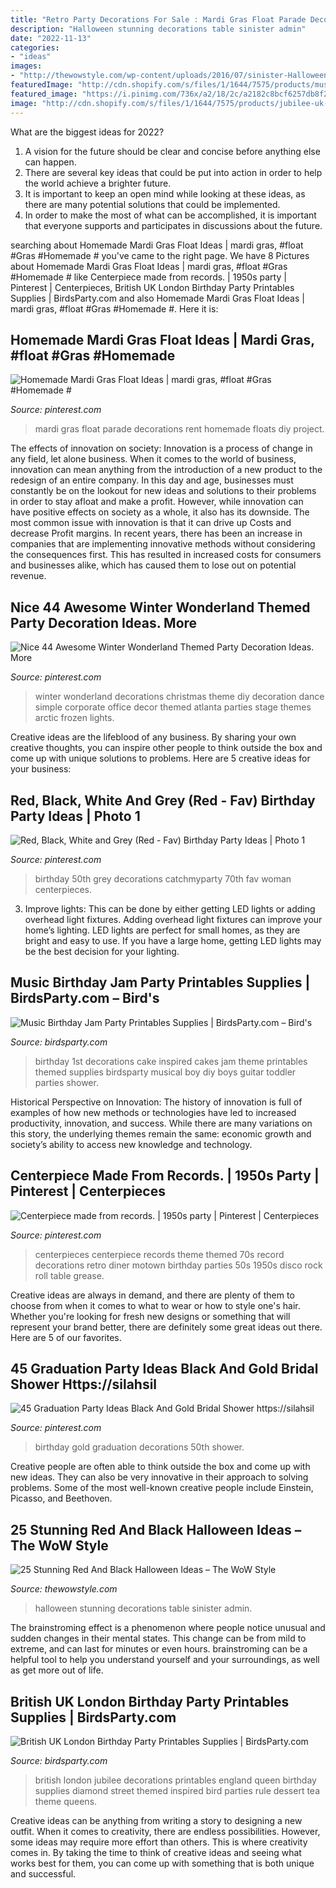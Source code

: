 ```yaml
---
title: "Retro Party Decorations For Sale : Mardi Gras Float Parade Decorations Rent Homemade Floats Diy Project"
description: "Halloween stunning decorations table sinister admin"
date: "2022-11-13"
categories:
- "ideas"
images:
- "http://thewowstyle.com/wp-content/uploads/2016/07/sinister-Halloween-table-decorations.jpg"
featuredImage: "http://cdn.shopify.com/s/files/1/1644/7575/products/musical-birthday-cake-guitar-piano-record_1024x1024.png?v=1481200591"
featured_image: "https://i.pinimg.com/736x/a2/18/2c/a2182c8bcf6257db8f26df5e497ef768.jpg"
image: "http://cdn.shopify.com/s/files/1/1644/7575/products/jubilee-uk-tea-party-england-london-queen-british-english-printables-supplies-ideas-shop-buy6_1024x1024.jpg?v=1481368193"
---
```



What are the biggest ideas for 2022?
1. A vision for the future should be clear and concise before anything else can happen. 
2. There are several key ideas that could be put into action in order to help the world achieve a brighter future. 
3. It is important to keep an open mind while looking at these ideas, as there are many potential solutions that could be implemented. 
4. In order to make the most of what can be accomplished, it is important that everyone supports and participates in discussions about the future.

	

		
searching about Homemade Mardi Gras Float Ideas | mardi gras, #float #Gras #Homemade # you've came to the right page. We have 8 Pictures about Homemade Mardi Gras Float Ideas | mardi gras, #float #Gras #Homemade # like Centerpiece made from records. | 1950s party | Pinterest | Centerpieces, British UK London Birthday Party Printables Supplies | BirdsParty.com and also Homemade Mardi Gras Float Ideas | mardi gras, #float #Gras #Homemade #. Here it is:
		
    
## Homemade Mardi Gras Float Ideas | Mardi Gras, #float #Gras #Homemade #

<img loading=lazy src="https://i.pinimg.com/736x/67/a2/6f/67a26fa13dcf2e04e785343ab2296e48.jpg" onerror="this.onerror=null;this.src='https://tse1.mm.bing.net/th?id=OIP.f1RGMFONdSpzZnPSqYciLgHaKb&amp;pid=15.1';" alt="Homemade Mardi Gras Float Ideas | mardi gras, #float #Gras #Homemade #">

_Source: pinterest.com_

>mardi gras float parade decorations rent homemade floats diy project. 

	

The effects of innovation on society:
Innovation is a process of change in any field, let alone business. When it comes to the world of business, innovation can mean anything from the introduction of a new product to the redesign of an entire company. In this day and age, businesses must constantly be on the lookout for new ideas and solutions to their problems in order to stay afloat and make a profit.
However, while innovation can have positive effects on society as a whole, it also has its downside. The most common issue with innovation is that it can drive up Costs and decrease Profit margins. In recent years, there has been an increase in companies that are implementing innovative methods without considering the consequences first. This has resulted in increased costs for consumers and businesses alike, which has caused them to lose out on potential revenue.

    
## Nice 44 Awesome Winter Wonderland Themed Party Decoration Ideas. More

<img loading=lazy src="https://i.pinimg.com/736x/0f/92/1a/0f921a0270dc21b3e9012c83a3fdfb20.jpg" onerror="this.onerror=null;this.src='https://tse1.mm.bing.net/th?id=OIP.uLM5-QpxenIsKTO-UM7CXwHaJ4&amp;pid=15.1';" alt="Nice 44 Awesome Winter Wonderland Themed Party Decoration Ideas. More">

_Source: pinterest.com_

>winter wonderland decorations christmas theme diy decoration dance simple corporate office decor themed atlanta parties stage themes arctic frozen lights. 

	

Creative ideas are the lifeblood of any business. By sharing your own creative thoughts, you can inspire other people to think outside the box and come up with unique solutions to problems. Here are 5 creative ideas for your business: 

    
## Red, Black, White And Grey (Red - Fav) Birthday Party Ideas | Photo 1

<img loading=lazy src="https://i.pinimg.com/736x/23/71/a2/2371a27b9a7b5da0fde7b1899075255f--th-birthday-party-birthday-ideas.jpg" onerror="this.onerror=null;this.src='https://tse2.mm.bing.net/th?id=OIP.7ImqxKVw1ift8yh27sjG5gHaNJ&amp;pid=15.1';" alt="Red, Black, White and Grey (Red - Fav) Birthday Party Ideas | Photo 1">

_Source: pinterest.com_

>birthday 50th grey decorations catchmyparty 70th fav woman centerpieces. 

	

3. Improve lights: This can be done by either getting LED lights or adding overhead light fixtures.
Adding overhead light fixtures can improve your home’s lighting. LED lights are perfect for small homes, as they are bright and easy to use. If you have a large home, getting LED lights may be the best decision for your lighting.

    
## Music Birthday Jam Party Printables Supplies | BirdsParty.com – Bird&#039;s

<img loading=lazy src="http://cdn.shopify.com/s/files/1/1644/7575/products/musical-birthday-cake-guitar-piano-record_1024x1024.png?v=1481200591" onerror="this.onerror=null;this.src='https://tse3.mm.bing.net/th?id=OIP.eeHqKGvqvrEU1upkL7stvgHaKr&amp;pid=15.1';" alt="Music Birthday Jam Party Printables Supplies | BirdsParty.com – Bird&#039;s">

_Source: birdsparty.com_

>birthday 1st decorations cake inspired cakes jam theme printables themed supplies birdsparty musical boy diy boys guitar toddler parties shower. 

	

Historical Perspective on Innovation:
The history of innovation is full of examples of how new methods or technologies have led to increased productivity, innovation, and success. While there are many variations on this story, the underlying themes remain the same: economic growth and society’s ability to access new knowledge and technology.

    
## Centerpiece Made From Records. | 1950s Party | Pinterest | Centerpieces

<img loading=lazy src="https://i.pinimg.com/736x/a2/18/2c/a2182c8bcf6257db8f26df5e497ef768.jpg" onerror="this.onerror=null;this.src='https://tse2.mm.bing.net/th?id=OIP.hmKQe4EOeCb4tSQs-bVepgHaKH&amp;pid=15.1';" alt="Centerpiece made from records. | 1950s party | Pinterest | Centerpieces">

_Source: pinterest.com_

>centerpieces centerpiece records theme themed 70s record decorations retro diner motown birthday parties 50s 1950s disco rock roll table grease. 

	

Creative ideas are always in demand, and there are plenty of them to choose from when it comes to what to wear or how to style one's hair. Whether you're looking for fresh new designs or something that will represent your brand better, there are definitely some great ideas out there. Here are 5 of our favorites.

    
## 45 Graduation Party Ideas Black And Gold Bridal Shower Https://silahsil

<img loading=lazy src="https://i.pinimg.com/736x/66/82/2e/66822e5d5ec4c8644641903d6f671730.jpg" onerror="this.onerror=null;this.src='https://tse2.mm.bing.net/th?id=OIP.nilKmf5nytvDtnf_oAP1eAHaJ3&amp;pid=15.1';" alt="45 Graduation Party Ideas Black And Gold Bridal Shower https://silahsil">

_Source: pinterest.com_

>birthday gold graduation decorations 50th shower. 

	

Creative people are often able to think outside the box and come up with new ideas. They can also be very innovative in their approach to solving problems. Some of the most well-known creative people include Einstein, Picasso, and Beethoven.

    
## 25 Stunning Red And Black Halloween Ideas – The WoW Style

<img loading=lazy src="http://thewowstyle.com/wp-content/uploads/2016/07/sinister-Halloween-table-decorations.jpg" onerror="this.onerror=null;this.src='https://tse4.mm.bing.net/th?id=OIP.zRS5gN30L4vr4XGoz-pDfQHaKl&amp;pid=15.1';" alt="25 Stunning Red And Black Halloween Ideas – The WoW Style">

_Source: thewowstyle.com_

>halloween stunning decorations table sinister admin. 

	

The brainstroming effect is a phenomenon where people notice unusual and sudden changes in their mental states. This change can be from mild to extreme, and can last for minutes or even hours. brainstroming can be a helpful tool to help you understand yourself and your surroundings, as well as get more out of life.

    
## British UK London Birthday Party Printables Supplies | BirdsParty.com

<img loading=lazy src="http://cdn.shopify.com/s/files/1/1644/7575/products/jubilee-uk-tea-party-england-london-queen-british-english-printables-supplies-ideas-shop-buy6_1024x1024.jpg?v=1481368193" onerror="this.onerror=null;this.src='https://tse2.mm.bing.net/th?id=OIP.kutcqNelfFy1PWXABGNtOwHaJ3&amp;pid=15.1';" alt="British UK London Birthday Party Printables Supplies | BirdsParty.com">

_Source: birdsparty.com_

>british london jubilee decorations printables england queen birthday supplies diamond street themed inspired bird parties rule dessert tea theme queens. 

	

Creative ideas can be anything from writing a story to designing a new outfit. When it comes to creativity, there are endless possibilities. However, some ideas may require more effort than others. This is where creativity comes in. By taking the time to think of creative ideas and seeing what works best for them, you can come up with something that is both unique and successful.

